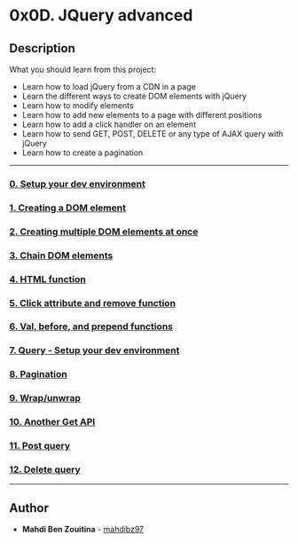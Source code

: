 # 0x0D. JQuery advanced

## Description
What you should learn from this project:

* Learn how to load jQuery from a CDN in a page
* Learn the different ways to create DOM elements with jQuery
* Learn how to modify elements
* Learn how to add new elements to a page with different positions
* Learn how to add a click handler on an element
* Learn how to send GET, POST, DELETE or any type of AJAX query with jQuery
* Learn how to create a pagination
---

### [ 0. Setup your dev environment](./0-index.html)

### [1. Creating a DOM element](./1-index.html)

### [2. Creating multiple DOM elements at once](./2-index.html)

### [3. Chain DOM elements](./3-index.html)

### [4. HTML function](./4-index.html)

### [5. Click attribute and remove function](./5-index.html)

### [6. Val, before, and prepend functions](./6-index.html)

### [7. Query - Setup your dev environment](./7-index.html)

### [8. Pagination](./8-index.html)

### [9. Wrap/unwrap](./9-index.html)

### [10. Another Get API ](./10-index.html)

### [11. Post query](./11-index.html)

### [12. Delete query](./12-index.html)

---

## Author
* **Mahdi Ben Zouitina** - [mahdibz97](https://github.com/mahdibz97)